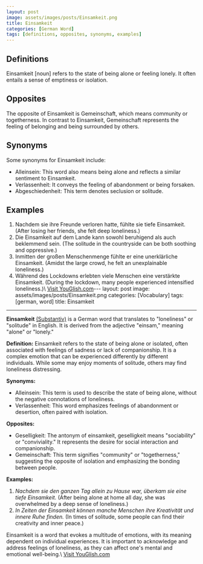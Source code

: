 ```yaml
---
layout: post
image: assets/images/posts/Einsamkeit.png
title: Einsamkeit
categories: [German Word]
tags: [definitions, opposites, synonyms, examples]
---
```


## Definitions
Einsamkeit [noun] refers to the state of being alone or feeling lonely. It often entails a sense of emptiness or isolation. 

## Opposites
The opposite of Einsamkeit is Gemeinschaft, which means community or togetherness. In contrast to Einsamkeit, Gemeinschaft represents the feeling of belonging and being surrounded by others. 

## Synonyms
Some synonyms for Einsamkeit include:
- Alleinsein: This word also means being alone and reflects a similar sentiment to Einsamkeit.
- Verlassenheit: It conveys the feeling of abandonment or being forsaken.
- Abgeschiedenheit: This term denotes seclusion or solitude.

## Examples
1. Nachdem sie ihre Freunde verloren hatte, fühlte sie tiefe Einsamkeit. (After losing her friends, she felt deep loneliness.)
2. Die Einsamkeit auf dem Lande kann sowohl beruhigend als auch beklemmend sein. (The solitude in the countryside can be both soothing and oppressive.)
3. Inmitten der großen Menschenmenge fühlte er eine unerklärliche Einsamkeit. (Amidst the large crowd, he felt an unexplainable loneliness.)
4. Während des Lockdowns erlebten viele Menschen eine verstärkte Einsamkeit. (During the lockdown, many people experienced intensified loneliness.)\ <a id="yg-widget-0" class="youglish-widget" data-query="Einsamkeit" data-lang="german" data-components="8412" data-auto-start="0" data-bkg-color="theme_light" data-title="How%20to%20pronounce%20Einsamkeit%20in%20German"  rel="nofollow" href="https://youglish.com">Visit YouGlish.com</a><script async src="https://youglish.com/public/emb/widget.js" charset="utf-8"></script>---
layout: post
image: assets/images/posts/Einsamkeit.png
categories: [Vocabulary]
tags: [german, word]
title: Einsamkeit

---

**Einsamkeit** [(Substantiv)](https://de.wiktionary.org/wiki/Substantiv) is a German word that translates to "loneliness" or "solitude" in English. It is derived from the adjective "einsam," meaning "alone" or "lonely." 

**Definition:** 
Einsamkeit refers to the state of being alone or isolated, often associated with feelings of sadness or lack of companionship. It is a complex emotion that can be experienced differently by different individuals. While some may enjoy moments of solitude, others may find loneliness distressing.

**Synonyms:**
- Alleinsein: This term is used to describe the state of being alone, without the negative connotations of loneliness.
- Verlassenheit: This word emphasizes feelings of abandonment or desertion, often paired with isolation.

**Opposites:**
- Geselligkeit: The antonym of einsamkeit, geselligkeit means "sociability" or "conviviality." It represents the desire for social interaction and companionship.
- Gemeinschaft: This term signifies "community" or "togetherness," suggesting the opposite of isolation and emphasizing the bonding between people.

**Examples:**
1. *Nachdem sie den ganzen Tag allein zu Hause war, überkam sie eine tiefe Einsamkeit.* (After being alone at home all day, she was overwhelmed by a deep sense of loneliness.)
2. *In Zeiten der Einsamkeit können manche Menschen ihre Kreativität und innere Ruhe finden.* (In times of solitude, some people can find their creativity and inner peace.)

Einsamkeit is a word that evokes a multitude of emotions, with its meaning dependent on individual experiences. It is important to acknowledge and address feelings of loneliness, as they can affect one's mental and emotional well-being.\ <a id="yg-widget-0" class="youglish-widget" data-query="Einsamkeit" data-lang="german" data-components="8412" data-auto-start="0" data-bkg-color="theme_light" data-title="How%20to%20pronounce%20Einsamkeit%20in%20German"  rel="nofollow" href="https://youglish.com">Visit YouGlish.com</a><script async src="https://youglish.com/public/emb/widget.js" charset="utf-8"></script>